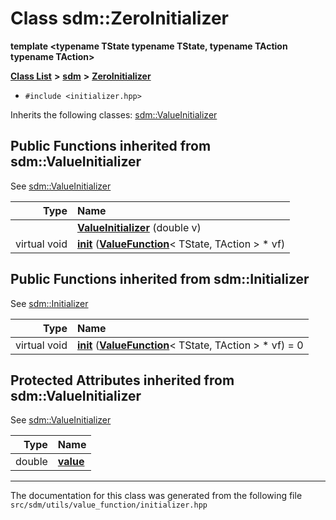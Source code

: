 
<NavBar active_item_id="2"/>

# Class sdm::ZeroInitializer

**template &lt;typename TState typename TState, typename TAction typename TAction&gt;**


[**Class List**](annotated.md) **>** [**sdm**](namespacesdm.md) **>** [**ZeroInitializer**](classsdm_1_1ZeroInitializer.md)





* `#include <initializer.hpp>`



Inherits the following classes: [sdm::ValueInitializer](classsdm_1_1ValueInitializer.md)





















## Public Functions inherited from sdm::ValueInitializer

See [sdm::ValueInitializer](classsdm_1_1ValueInitializer.md)

| Type | Name |
| ---: | :--- |
|   | [**ValueInitializer**](classsdm_1_1ValueInitializer.md#function-valueinitializer) (double v) <br> |
| virtual void | [**init**](classsdm_1_1ValueInitializer.md#function-init) ([**ValueFunction**](classsdm_1_1ValueFunction.md)&lt; TState, TAction &gt; \* vf) <br> |

## Public Functions inherited from sdm::Initializer

See [sdm::Initializer](classsdm_1_1Initializer.md)

| Type | Name |
| ---: | :--- |
| virtual void | [**init**](classsdm_1_1Initializer.md#function-init) ([**ValueFunction**](classsdm_1_1ValueFunction.md)&lt; TState, TAction &gt; \* vf) = 0<br> |











## Protected Attributes inherited from sdm::ValueInitializer

See [sdm::ValueInitializer](classsdm_1_1ValueInitializer.md)

| Type | Name |
| ---: | :--- |
|  double | [**value**](classsdm_1_1ValueInitializer.md#variable-value)  <br> |












------------------------------
The documentation for this class was generated from the following file `src/sdm/utils/value_function/initializer.hpp`